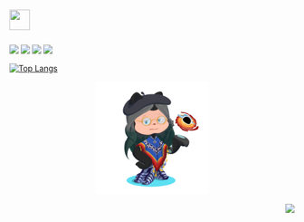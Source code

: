 # <img width="36" height="36" src="https://user-images.githubusercontent.com/74038190/212284087-bbe7e430-757e-4901-90bf-4cd2ce3e1852.gif">

<!--
**Jijness/Jijness** is a ✨ _special_ ✨ repository because its `README.md` (this file) appears on your GitHub profile.

Here are some ideas to get you started:

- 🔭 I’m currently working on ...
- 🌱 I’m currently learning ...
- 👯 I’m looking to collaborate on ...
- 🤔 I’m looking for help with ...
- 💬 Ask me about ...
- 📫 How to reach me: ...
- 😄 Pronouns: ...
- ⚡ Fun fact: ...
-->
![](https://img.shields.io/github/followers/Jijness?logo=github&color=facc15&labelColor=ff7337)
![](https://img.shields.io/badge/dynamic/json?logo=github&label=GitHub%20Stars&query=%24.stars&url=https://api.github-star-counter.workers.dev/user/Jijness)
![](https://img.shields.io/badge/dynamic/json?logo=github&label=GitHub%20Forks&query=%24.forks&url=https://api.github-star-counter.workers.dev/user/Jijness)
![](https://komarev.com/ghpvc/?username=Jijness)


[![Top Langs](https://github-readme-stats.vercel.app/api/top-langs/?username=Jijness&layout=compact)](https://github.com/anuraghazra/github-readme-stats)

<p align="center">
  <img src="octocat-1743614154448.png" width="200" height="200">
</p>

<p align="right">
  <img src="https://github-readme-stats.vercel.app/api/top-langs/?username=Jijness&hide_progress=true&theme=dark&layout=compact">
</p>
